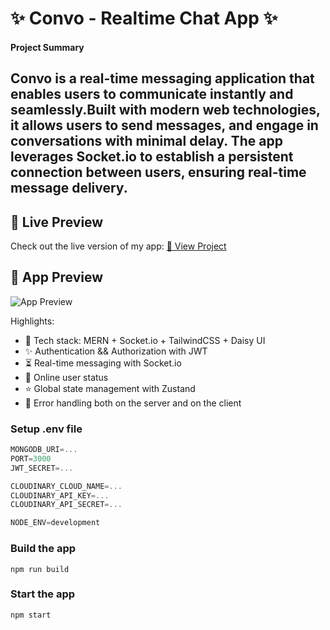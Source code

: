 # ✨ Convo - Realtime Chat App ✨

#### Project Summary
**Convo** is a real-time messaging application that enables users to communicate instantly and seamlessly.Built with modern web technologies, it allows users to send messages, and 
engage in conversations with minimal delay. The app leverages Socket.io to establish a persistent connection between users, ensuring real-time message delivery.
---

## 🌟 Live Preview

Check out the live version of my app:
[🔗 View Project](https://convo-lzv5.onrender.com/)

## 📸 App Preview

![App Preview](public/readmePreview.png)


Highlights:

- 🌟 Tech stack: MERN + Socket.io + TailwindCSS + Daisy UI
- ✨ Authentication && Authorization with JWT
- ⏳ Real-time messaging with Socket.io
- 🚀 Online user status
- ⭐ Global state management with Zustand
- 🐞 Error handling both on the server and on the client


### Setup .env file

```js
MONGODB_URI=...
PORT=3000
JWT_SECRET=...

CLOUDINARY_CLOUD_NAME=...
CLOUDINARY_API_KEY=...
CLOUDINARY_API_SECRET=...

NODE_ENV=development
```

### Build the app

```shell
npm run build
```

### Start the app

```shell
npm start
```
